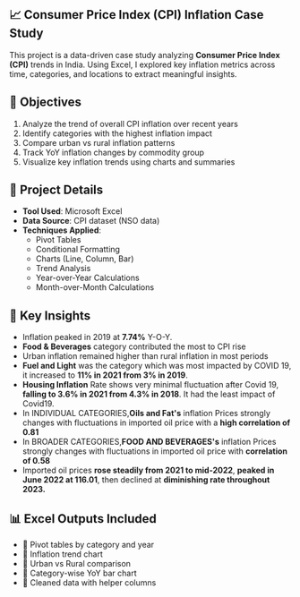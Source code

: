 ## 📈 Consumer Price Index (CPI) Inflation Case Study

This project is a data-driven case study analyzing **Consumer Price Index (CPI)** trends in India. Using Excel, I explored key inflation metrics across time, categories, and locations to extract meaningful insights.

## 🎯 Objectives
1. Analyze the trend of overall CPI inflation over recent years  
2. Identify categories with the highest inflation impact  
3. Compare urban vs rural inflation patterns  
4. Track YoY inflation changes by commodity group  
5. Visualize key inflation trends using charts and summaries

## 📁 Project Details
- **Tool Used**: Microsoft Excel  
- **Data Source**: CPI dataset (NSO data)  
- **Techniques Applied**:
  - Pivot Tables
  - Conditional Formatting
  - Charts (Line, Column, Bar)
  - Trend Analysis
  - Year-over-Year Calculations
  - Month-over-Month Calculations

## 🧠 Key Insights
- Inflation peaked in 2019 at **7.74%** Y-O-Y.
- **Food & Beverages** category contributed the most to CPI rise
- Urban inflation remained higher than rural inflation in most periods
- **Fuel and Light** was the category which was most impacted by COVID 19, it increased to **11% in 2021 from 3% in 2019**.
- **Housing Inflation** Rate shows very minimal fluctuation after Covid 19, **falling to 3.6% in 2021 from 4.3% in 2018**. It had the least impact of Covid19.
- In INDIVIDUAL CATEGORIES,**Oils and Fat's** inflation Prices strongly changes with fluctuations in imported oil price with a **high correlation of 0.81**
- In BROADER CATEGORIES,**FOOD AND BEVERAGES's** inflation Prices strongly changes with fluctuations in imported oil price with **correlation of 0.58**
- Imported oil prices **rose steadily from 2021 to mid-2022**, **peaked in June 2022 at 116.01**, then declined at **diminishing rate throughout 2023.**

## 📊 Excel Outputs Included
- 📌 Pivot tables by category and year  
- 📌 Inflation trend chart  
- 📌 Urban vs Rural comparison  
- 📌 Category-wise YoY bar chart  
- 📌 Cleaned data with helper columns



